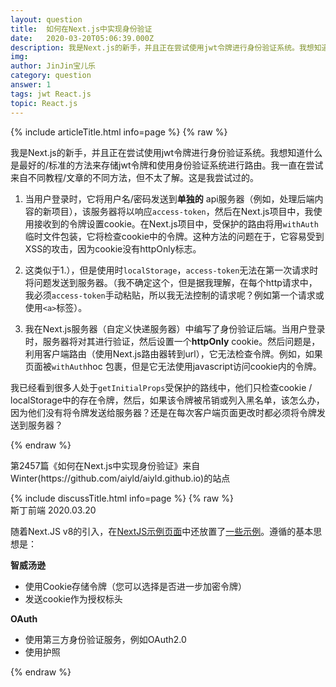 ```yaml
---
layout: question
title:  如何在Next.js中实现身份验证
date:   2020-03-20T05:06:39.000Z
description: 我是Next.js的新手，并且正在尝试使用jwt令牌进行身份验证系统。我想知道什么是最好的/标准的方法来存储jwt令牌和使用身份验证系统进行路由。我一直在...
img: 
author: JinJin宝儿乐
category: question
answer: 1
tags: jwt React.js
topic: React.js
---
```

<div class="article-root">
  <div class="article">
    {% include articleTitle.html info=page %}
    {% raw %}
    <div class="article-content"><p><font style="vertical-align: inherit;"><font style="vertical-align: inherit;">我是Next.js的新手，并且正在尝试使用jwt令牌进行身份验证系统。</font><font style="vertical-align: inherit;">我想知道什么是最好的/标准的方法来存储jwt令牌和使用身份验证系统进行路由。</font><font style="vertical-align: inherit;">我一直在尝试来自不同教程/文章的不同方法，但不太了解。</font><font style="vertical-align: inherit;">这是我尝试过的。</font></font></p>

<ol>
<li><p><font style="vertical-align: inherit;"><font style="vertical-align: inherit;">当用户登录时，它将用户名/密码发送到</font></font><strong><font style="vertical-align: inherit;"><font style="vertical-align: inherit;">单独的</font></font></strong><font style="vertical-align: inherit;"><font style="vertical-align: inherit;"> api服务器（例如，处理后端内容的新项目），该服务器将以响应</font></font><code>access-token</code><font style="vertical-align: inherit;"><font style="vertical-align: inherit;">，然后在Next.js项目中，我使用接收到的令牌设置cookie。</font><font style="vertical-align: inherit;">在Next.js项目中，受保护的路由将用</font></font><code>withAuth</code><font style="vertical-align: inherit;"><font style="vertical-align: inherit;">临时文件</font><font style="vertical-align: inherit;">包装</font><font style="vertical-align: inherit;">，它将检查cookie中的令牌。</font><font style="vertical-align: inherit;">这种方法的问题在于，它容易受到XSS的攻击，因为cookie没有httpOnly标志。</font></font></p></li>
<li><p><font style="vertical-align: inherit;"><font style="vertical-align: inherit;">这类似于1.），但是使用时</font></font><code>localStorage</code><font style="vertical-align: inherit;"><font style="vertical-align: inherit;">，</font></font><code>access-token</code><font style="vertical-align: inherit;"><font style="vertical-align: inherit;">无法在第一次请求时</font><font style="vertical-align: inherit;">将问题</font><font style="vertical-align: inherit;">发送到服务器。</font><font style="vertical-align: inherit;">（我不确定这个，但是据我理解，在每个http请求中，我必须</font></font><code>access-token</code><font style="vertical-align: inherit;"><font style="vertical-align: inherit;">手动</font><font style="vertical-align: inherit;">粘贴</font><font style="vertical-align: inherit;">，所以我无法控制的请求呢？例如第一个请求或使用</font></font><code>&lt;a&gt;</code><font style="vertical-align: inherit;"><font style="vertical-align: inherit;">标签）。</font></font></p></li>
<li><p><font style="vertical-align: inherit;"><font style="vertical-align: inherit;">我在Next.js服务器（自定义快递服务器）中编写了身份验证后端。</font><font style="vertical-align: inherit;">当用户登录时，服务器将对其进行验证，然后设置一个</font></font><strong><font style="vertical-align: inherit;"><font style="vertical-align: inherit;">httpOnly</font></font></strong><font style="vertical-align: inherit;"><font style="vertical-align: inherit;"> cookie。</font><font style="vertical-align: inherit;">然后问题是，利用客户端路由（使用Next.js路由器转到url），它无法检查令牌。</font><font style="vertical-align: inherit;">例如，如果页面被</font></font><code>withAuth</code><font style="vertical-align: inherit;"><font style="vertical-align: inherit;">hoc </font><font style="vertical-align: inherit;">包裹</font><font style="vertical-align: inherit;">，但是它无法使用javascript访问cookie内的令牌。</font></font></p></li>
</ol>

<p><font style="vertical-align: inherit;"><font style="vertical-align: inherit;">我已经看到很多人处于</font></font><code>getInitialProps</code><font style="vertical-align: inherit;"><font style="vertical-align: inherit;">受保护的路线中，他们只检查cookie / localStorage中的存在令牌，然后，如果该令牌被吊销或列入黑名单，该怎么办，因为他们没有将令牌发送给服务器？</font><font style="vertical-align: inherit;">还是在每次客户端页面更改时都必须将令牌发送到服务器？</font></font></p></div>
    {% endraw %}
  </div>
  <p class="winter_mark">第2457篇《如何在Next.js中实现身份验证》来自Winter(https://github.com/aiyld/aiyld.github.io)的站点</p>
  <div class="discuss-wrapper">
    {% include discussTitle.html info=page %}
    {% raw %}
    <div class="discuss-list">
    <div class="discuss-item">
        <div class="discuss-parent">
          <div class="discuss-meta">
            <span class="discuss-user">斯丁前端</span>
            <span class="discuss-time">2020.03.20</span>
          </div>
          <div class="discuss-comment"><p><font style="vertical-align: inherit;"><font style="vertical-align: inherit;">随着Next.JS v8的引入，在</font></font><a href="https://github.com/zeit/next.js/tree/master/examples" rel="nofollow noreferrer"><font style="vertical-align: inherit;"><font style="vertical-align: inherit;">NextJS示例页面</font></font></a><font style="vertical-align: inherit;"><font style="vertical-align: inherit;">中还放置了</font><a href="https://github.com/zeit/next.js/tree/master/examples" rel="nofollow noreferrer"><font style="vertical-align: inherit;">一些示例</font></a><font style="vertical-align: inherit;">。</font><font style="vertical-align: inherit;">遵循的基本思想是：</font></font></p>

<p><strong><font style="vertical-align: inherit;"><font style="vertical-align: inherit;">智威汤逊</font></font></strong></p>

<ul>
<li><font style="vertical-align: inherit;"><font style="vertical-align: inherit;">使用Cookie存储令牌（您可以选择是否进一步加密令牌）</font></font></li>
<li><font style="vertical-align: inherit;"><font style="vertical-align: inherit;">发送cookie作为授权标头</font></font></li>
</ul>

<p><strong><font style="vertical-align: inherit;"><font style="vertical-align: inherit;">OAuth</font></font></strong></p>

<ul>
<li><font style="vertical-align: inherit;"><font style="vertical-align: inherit;">使用第三方身份验证服务，例如OAuth2.0</font></font></li>
<li><font style="vertical-align: inherit;"><font style="vertical-align: inherit;">使用护照</font></font></li>
</ul></div>
        </div></div>
    </div>
    {% endraw %}
  </div>
<div>

